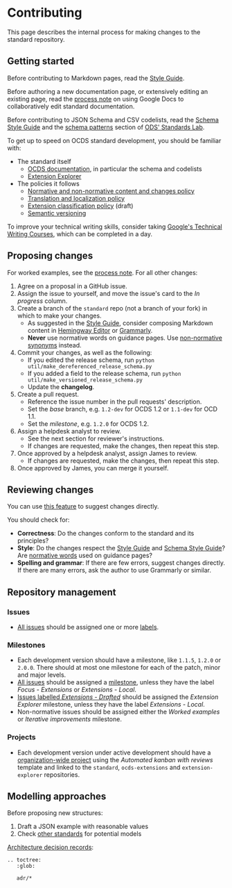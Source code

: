 # Contributing

This page describes the internal process for making changes to the standard repository.

## Getting started

Before contributing to Markdown pages, read the [Style Guide](../../meta/style_guide).

Before authoring a new documentation page, or extensively editing an existing page, read the [process note](https://docs.google.com/document/d/1vBn4HFaczjcCur19kSwEMwk2uciFCdNgm9S9Ue_LnjY/) on using Google Docs to collaboratively edit standard documentation.

Before contributing to JSON Schema and CSV codelists, read the [Schema Style Guide](../../meta/schema_style_guide) and the [schema patterns](https://os4d.opendataservices.coop/patterns/schema/) section of [ODS' Standards Lab](https://os4d.opendataservices.coop/).

To get up to speed on OCDS standard development, you should be familiar with:

* The standard itself
  * [OCDS documentation](https://standard.open-contracting.org/), in particular the schema and codelists
  * [Extension Explorer](https://extensions.open-contracting.org/)
* The policies it follows
  * [Normative and non-normative content and changes policy](https://docs.google.com/document/d/1xjlAneqgewZvHh6_hwuQ98hbjxRcA2IUqOTJiNGcOf8/edit)
  * [Translation and localization policy](https://standard.open-contracting.org/1.1/en/support/governance/#translation-and-localization-policy)
  * [Extension classification policy](https://docs.google.com/document/d/1zvR1PDefO6yTK28uKA6XCnxMLiC9oiEeb3uFjHuRyqI/edit) (draft)
  * [Semantic versioning](https://semver.org)

To improve your technical writing skills, consider taking [Google's Technical Writing Courses](https://developers.google.com/tech-writing), which can be completed in a day.

## Proposing changes

For worked examples, see the [process note](https://docs.google.com/document/d/1Sp1sXVx99k-zdpNKE6kAwGkmyHG6KWCIaiZ1GYE_cOY/edit). For all other changes:

1. Agree on a proposal in a GitHub issue.
1. Assign the issue to yourself, and move the issue's card to the *In progress* column.
1. Create a branch of the `standard` repo (not a branch of your fork) in which to make your changes.
    * As suggested in the [Style Guide](../../meta/style_guide), consider composing Markdown content in [Hemingway Editor](http://www.hemingwayapp.com/) or [Grammarly](https://www.grammarly.com/).
    * **Never** use normative words on guidance pages. Use [non-normative synonyms](https://tools.ietf.org/html/draft-hansen-nonkeywords-non2119-04#page-3) instead.
1. Commit your changes, as well as the following:
    * If you edited the release schema, run `python util/make_dereferenced_release_schema.py`
    * If you added a field to the release schema, run `python util/make_versioned_release_schema.py`
    * Update the **changelog**.
1. Create a pull request.
    * Reference the issue number in the pull requests' description.
    * Set the *base* branch, e.g. `1.2-dev` for OCDS 1.2 or `1.1-dev` for OCD 1.1.
    * Set the *milestone*, e.g. `1.2.0` for OCDS 1.2.
1. Assign a helpdesk analyst to review.
    * See the next section for reviewer's instructions.
    * If changes are requested, make the changes, then repeat this step.
1. Once approved by a helpdesk analyst, assign James to review.
    * If changes are requested, make the changes, then repeat this step.
1. Once approved by James, you can merge it yourself.

## Reviewing changes

You can use [this feature](https://help.github.com/en/github/collaborating-with-issues-and-pull-requests/reviewing-proposed-changes-in-a-pull-request) to suggest changes directly.

You should check for:

* **Correctness**: Do the changes conform to the standard and its principles?
* **Style**: Do the changes respect the [Style Guide](../../meta/style_guide) and [Schema Style Guide](../../meta/schema_style_guide)? Are [normative words](https://tools.ietf.org/html/draft-hansen-nonkeywords-non2119-04#page-3) used on guidance pages?
* **Spelling and grammar**: If there are few errors, suggest changes directly. If there are many errors, ask the author to use Grammarly or similar.

## Repository management

### Issues

* [All issues](https://github.com/open-contracting/standard/issues?q=is%3Aissue+is%3Aopen+no%3Alabel) should be assigned one or more [labels](https://github.com/open-contracting/standard/labels).

### Milestones

* Each development version should have a milestone, like `1.1.5`, `1.2.0` or `2.0.0`. There should at most one milestone for each of the patch, minor and major levels.
* [All issues](https://github.com/open-contracting/standard/issues?q=is%3Aissue+is%3Aopen+no%3Amilestone+-label%3A%22Focus+-+Extensions%22+-label%3A%22Extensions+-+Local%22) should be assigned a [milestone](https://github.com/open-contracting/standard/milestones), unless they have the label *Focus - Extensions* or *Extensions - Local*.
* [Issues labelled *Extensions - Drafted*](https://github.com/open-contracting/standard/issues?q=is%3Aopen+is%3Aissue+label%3A%22Extensions+-+Drafted%22+-label%3A%22Extensions+-+Local%22+-milestone%3A%22Extension+Explorer%22+) should be assigned the *Extension Explorer* milestone, unless they have the label *Extensions - Local*.
* Non-normative issues should be assigned either the *Worked examples* or *Iterative improvements* milestone.

### Projects

* Each development version under active development should have a [organization-wide project](https://github.com/orgs/open-contracting/projects) using the *Automated kanban with reviews* template and linked to the `standard`, `ocds-extensions` and `extension-explorer` repositories.

## Modelling approaches

Before proposing new structures:

1. Draft a JSON example with reasonable values
1. Check [other standards](https://lov.linkeddata.es/dataset/lov) for potential models

[Architecture decision records](https://github.blog/2020-08-13-why-write-adrs/):

```eval_rst
.. toctree:
   :glob:

   adr/*
```
